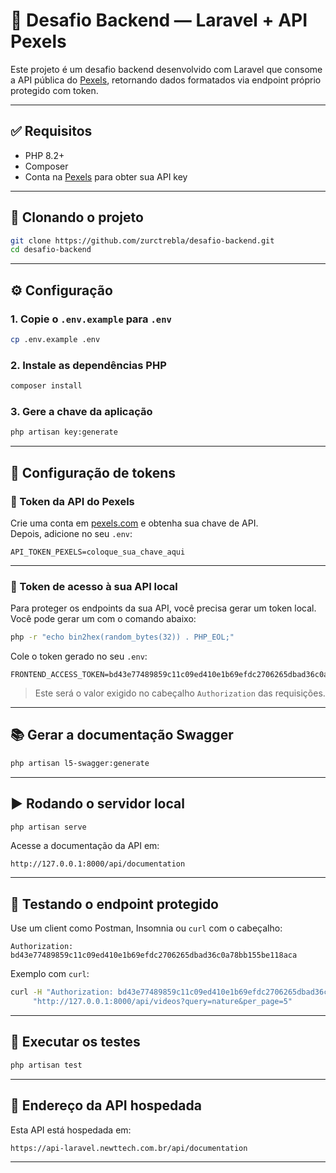 # 🚀 Desafio Backend — Laravel + API Pexels

Este projeto é um desafio backend desenvolvido com Laravel que consome a API pública do [Pexels](https://www.pexels.com/pt-br/api/documentation/), retornando dados formatados via endpoint próprio protegido com token.

---

## ✅ Requisitos

- PHP 8.2+
- Composer
- Conta na [Pexels](https://www.pexels.com/pt-br/) para obter sua API key

---

## 📅 Clonando o projeto

```bash
git clone https://github.com/zurctrebla/desafio-backend.git
cd desafio-backend
```

---

## ⚙️ Configuração

### 1. Copie o `.env.example` para `.env`

```bash
cp .env.example .env
```

### 2. Instale as dependências PHP

```bash
composer install
```

### 3. Gere a chave da aplicação

```bash
php artisan key:generate
```

---

## 🔐 Configuração de tokens

### 📌 Token da API do Pexels

Crie uma conta em [pexels.com](https://www.pexels.com/pt-br/) e obtenha sua chave de API.  
Depois, adicione no seu `.env`:

```env
API_TOKEN_PEXELS=coloque_sua_chave_aqui
```

---

### 📌 Token de acesso à sua API local

Para proteger os endpoints da sua API, você precisa gerar um token local.  
Você pode gerar um com o comando abaixo:

```bash
php -r "echo bin2hex(random_bytes(32)) . PHP_EOL;"
```

Cole o token gerado no seu `.env`:

```env
FRONTEND_ACCESS_TOKEN=bd43e77489859c11c09ed410e1b69efdc2706265dbad36c0a78bb155be118aca
```

> Este será o valor exigido no cabeçalho `Authorization` das requisições.

---

## 📚 Gerar a documentação Swagger

```bash
php artisan l5-swagger:generate
```

---

## ▶️ Rodando o servidor local

```bash
php artisan serve
```

Acesse a documentação da API em:

```
http://127.0.0.1:8000/api/documentation
```

---

## 🔐 Testando o endpoint protegido

Use um client como Postman, Insomnia ou `curl` com o cabeçalho:

```http
Authorization: bd43e77489859c11c09ed410e1b69efdc2706265dbad36c0a78bb155be118aca
```

Exemplo com `curl`:

```bash
curl -H "Authorization: bd43e77489859c11c09ed410e1b69efdc2706265dbad36c0a78bb155be118aca" \
     "http://127.0.0.1:8000/api/videos?query=nature&per_page=5"
```

---

## 🥪 Executar os testes

```bash
php artisan test
```

---

## 🔗 Endereço da API hospedada

Esta API está hospedada em:

```
https://api-laravel.newttech.com.br/api/documentation
```

---

